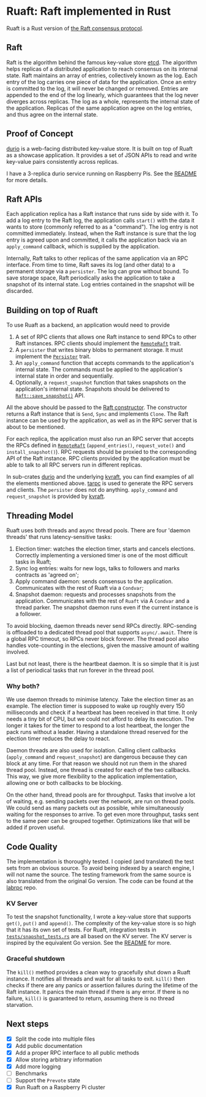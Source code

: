 # Ruaft: Raft implemented in Rust

Ruaft is a Rust version of [the Raft consensus protocol](https://raft.github.io/).

## Raft

Raft is the algorithm behind the famous key-value store [etcd](https://github.com/etcd-io/etcd). The algorithm helps
replicas of a distributed application to reach consensus on its internal state. Raft maintains an array of entries,
collectively known as the log. Each entry of the log carries one piece of data for the application. Once an entry is
committed to the log, it will never be changed or removed. Entries are appended to the end of the log linearly, which
guarantees that the log never diverges across replicas. The log as a whole, represents the internal state of the
application. Replicas of the same application agree on the log entries, and thus agree on the internal state.

## Proof of Concept

[durio][durio] is a web-facing distributed key-value store. It is built
on top of Ruaft as a showcase application. It provides a set of JSON APIs to read and write key-value pairs
consistently across replicas.

I have a 3-replica durio service running on Raspberry Pis. See the [README][durio] for more details.

## Raft APIs

Each application replica has a Raft instance that runs side by side with it. To add a log entry to the Raft log, the
application calls `start()` with the data it wants to store (commonly referred to as a "command"). The log entry is not
committed immediately. Instead, when the Raft instance is sure that the log entry is agreed upon and committed, it calls
the application back via an `apply_command` callback, which is supplied by the application.

Internally, Raft talks to other replicas of the same application via an RPC interface. From time to time, Raft saves its
log (and other data) to a permanent storage via a `persister`. The log can grow without bound. To save storage space,
Raft periodically asks the application to take a snapshot of its internal state. Log entries contained in the snapshot
will be discarded.

## Building on top of Ruaft

To use Ruaft as a backend, an application would need to provide

1. A set of RPC clients that allows one Raft instance to send RPCs to other Raft instances. RPC
   clients should implement the [`RemoteRaft`][RemoteRaft] trait.
2. A `persister` that writes binary blobs to permanent storage. It must implement the [`Persister`][Persister] trait.
3. An `apply_command` function that accepts commands to the application's internal state. The commands must be applied
   to the application's internal state in order and sequentially.
4. Optionally, a `request_snapshot` function that takes snapshots on the application's internal state. Snapshots should
   be delivered to [`Raft::save_snapshot()`][save_snapshot] API.

All the above should be passed to the [Raft constructor][lib]. The constructor returns a Raft instance that is `Send`,
`Sync` and implements `Clone`. The Raft instance can be used by the application, as well as in the RPC server that is
about to be mentioned.

For each replica, the application must also run an RPC server that accepts the RPCs defined in
[`RemoteRaft`][RemoteRaft] (`append_entries()`, `request_vote()` and `install_snapshot()`). RPC requests should be
proxied to the corresponding API of the Raft instance. RPC clients provided by the application must be able to talk to
all RPC servers run in different replicas.

In sub-crates [durio][durio] and the underlying [kvraft][kvraft], you can find examples of all the elements mentioned
above. [tarpc][tarpc] is used to generate the RPC servers and clients. The `persister` does not do anything.
`apply_command` and `request_snapshot` is provided by [kvraft][kvraft].

## Threading Model

Ruaft uses both threads and async thread pools. There are four 'daemon threads' that runs latency-sensitive tasks:

1. Election timer: watches the election timer, starts and cancels elections. Correctly implementing a versioned timer is
   one of the most difficult tasks in Ruaft;
1. Sync log entries: waits for new logs, talks to followers and marks contracts as 'agreed on';
1. Apply command daemon: sends consensus to the application. Communicates with the rest of Ruaft via a `Condvar`;
1. Snapshot daemon: requests and processes snapshots from the application. Communicates with the rest of `Ruaft` via
   A `Condvar` and a thread parker. The snapshot daemon runs even if the current instance is a follower.

To avoid blocking, daemon threads never send RPCs directly. RPC-sending is offloaded to a dedicated thread pool that
supports `async/.await`. There is a global RPC timeout, so RPCs never block forever. The thread pool also handles
vote-counting in the elections, given the massive amount of waiting involved.

Last but not least, there is the heartbeat daemon. It is so simple that it is just a list of periodical tasks that run
forever in the thread pool.

### Why both?

We use daemon threads to minimise latency. Take the election timer as an example. The election timer is supposed to wake
up roughly every 150 milliseconds and check if a heartbeat has been received in that time. It only needs a tiny bit of
CPU, but we could not afford to delay its execution. The longer it takes for the timer to respond to a lost heartbeat,
the longer the pack runs without a leader. Having a standalone thread reserved for the election timer reduces the
delay to react.

Daemon threads are also used for isolation. Calling client callbacks (`apply_command` and `request_snapshot`) are
dangerous because they can block at any time. For that reason we should not run them in the shared thread pool. Instead,
one thread is created for each of the two callbacks. This way, we give more flexibility to the application
implementation, allowing one or both callbacks to be blocking.

On the other hand, thread pools are for throughput. Tasks that involve a lot of waiting, e.g. sending packets over the
network, are run on thread pools. We could send as many packets out as possible, while simultaneously waiting for the
responses to arrive. To get even more throughput, tasks sent to the same peer can be grouped together. Optimizations
like that will be added if proven useful.

## Code Quality

The implementation is thoroughly tested. I copied (and translated) the test sets from an obvious source. To avoid being
indexed by a search engine, I will not name the source. The testing framework from the same source is also translated
from the original Go version. The code can be found at the [labrpc][labrpc] repo.

### KV Server

To test the snapshot functionality, I wrote a key-value store that supports `get()`, `put()` and `append()`. The
complexity of the key-value store is so high that it has its own set of tests. For Ruaft, integration tests in
[`tests/snapshot_tests.rs`][snapshot_tests] are all based on the KV server. The KV server is inspired by the equivalent
Go version. See the [README][kvraft] for more.

### Graceful shutdown

The `kill()` method provides a clean way to gracefully shut down a Ruaft instance. It notifies all threads and wait for
all tasks to exit. `kill()` then checks if there are any panics or assertion failures during the lifetime of the Raft
instance. It panics the main thread if there is any error. If there is no failure, `kill()` is guaranteed to return,
assuming there is no thread starvation.

## Next steps

- [x] Split the code into multiple files
- [x] Add public documentation
- [x] Add a proper RPC interface to all public methods
- [x] Allow storing arbitrary information
- [x] Add more logging
- [ ] Benchmarks
- [ ] Support the `Prevote` state
- [x] Run Ruaft on a Raspberry Pi cluster

[durio]: https://github.com/ditsing/ruaft/tree/master/durio
[kvraft]: https://github.com/ditsing/ruaft/tree/master/kvraft
[labrpc]: https://github.com/ditsing/librpc
[tarpc]: https://github.com/google/tarpc
[lib]: https://github.com/ditsing/ruaft/blob/master/src/lib.rs
[RemoteRaft]: https://github.com/ditsing/ruaft/blob/master/src/remote_raft.rs
[Persister]: https://github.com/ditsing/ruaft/blob/master/src/persister.rs
[save_snapshot]: https://github.com/ditsing/ruaft/blob/master/src/snapshot.rs
[snapshot_tests]: https://github.com/ditsing/ruaft/blob/master/tests/snapshot_tests.rs
